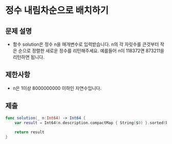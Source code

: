 # 정수 내림차순으로 배치하기
## 문제 설명
- 함수 solution은 정수 n을 매개변수로 입력받습니다. n의 각 자릿수를 큰것부터 작은 순으로 정렬한 새로운 정수를 리턴해주세요. 예를들어 n이 118372면 873211을 리턴하면 됩니다.

## 제한사항
- n은 1이상 8000000000 이하인 자연수입니다.

## 제출

```swift
func solution(_ n:Int64) -> Int64 {
    var result = Int64(n.description.compactMap { String($0) }.sorted(by: >).reduce("") { $0 + $1})!
    
    return result
}
```
